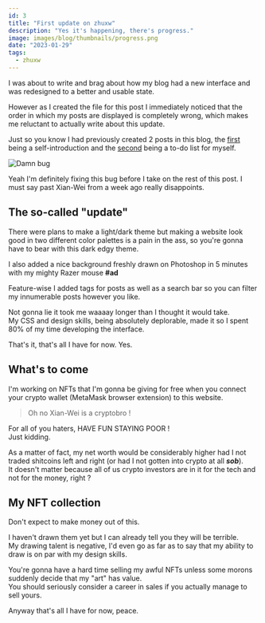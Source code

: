 ```yaml
---
id: 3
title: "First update on zhuxw"
description: "Yes it's happening, there's progress."
image: images/blog/thumbnails/progress.png
date: "2023-01-29"
tags:
  - zhuxw
---
```


I was about to write and brag about how my blog had a new interface and was redesigned to a better and usable state.

However as I created the file for this post I immediately noticed that the order in which my posts are displayed is completely wrong, which makes me reluctant to actually write about this update.

Just so you know I had previously created 2 posts in this blog, the [first](/post/hello-world) being a self-introduction and the [second](/post/todo-list) being a to-do list for myself.

![Damn bug](/images/blog/3-screenshot.png)

Yeah I'm definitely fixing this bug before I take on the rest of this post.
I must say past Xian-Wei from a week ago really disappoints.

## The so-called "update"

There were plans to make a light/dark theme but making a website look good in two different color palettes is a pain in the ass, so you're gonna have to bear with this dark edgy theme.

I also added a nice background freshly drawn on Photoshop in 5 minutes with my mighty Razer mouse **#ad**

Feature-wise I added tags for posts as well as a search bar so you can filter my innumerable posts however you like.

Not gonna lie it took me waaaay longer than I thought it would take. \
My CSS and design skills, being absolutely deplorable, made it so I spent 80% of my time developing the interface.

That's it, that's all I have for now. Yes.

## What's to come

I'm working on NFTs that I'm gonna be giving for free when you connect your crypto wallet (MetaMask browser extension) to this website.

> Oh no Xian-Wei is a cryptobro !

For all of you haters, HAVE FUN STAYING POOR ! \
Just kidding.

As a matter of fact, my net worth would be considerably higher had I not traded shitcoins left and right (or had I not gotten into crypto at all **_sob_**). \
It doesn't matter because all of us crypto investors are in it for the tech and not for the money, right ?

## My NFT collection

Don't expect to make money out of this.

I haven't drawn them yet but I can already tell you they will be terrible. \
My drawing talent is negative, I'd even go as far as to say that my ability to draw is on par with my design skills.

You're gonna have a hard time selling my awful NFTs unless some morons suddenly decide that my "art" has value. \
You should seriously consider a career in sales if you actually manage to sell yours.

Anyway that's all I have for now, peace.

